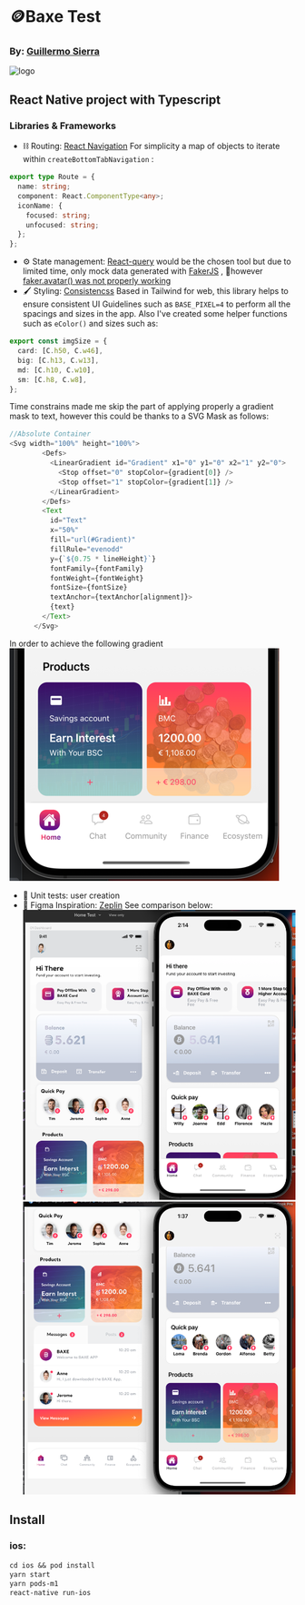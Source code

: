 # 🪙Baxe Test

### By: [Guillermo Sierra](https://www.guillesierra.com/)

<p align="left">
  <img src="https://www.guillesierra.com/img/about/sierra.JPG" alt="logo" width="20%"/>
</p>

## React Native project with Typescript

### Libraries & Frameworks

- ⛓ Routing: [React Navigation](https://reactnavigation.org/)
  For simplicity a map of objects to iterate within `createBottomTabNavigation` :

``` typescript
export type Route = {
  name: string;
  component: React.ComponentType<any>;
  iconName: {
    focused: string;
    unfocused: string;
  };
};
```

- ⚙ ️State management: [React-query](https://react-query-v3.tanstack.com/overview) would be the chosen tool but due to
  limited time, only mock data
  generated with [FakerJS](https://github.com/DiUS/java-faker) ,
  🚨however [faker.avatar() was not properly working](https://github.com/DiUS/java-faker/issues/590)
- 🖌 Styling: [Consistencss](https://consistencss.now.sh/) Based in Tailwind for web, this library helps to ensure
  consistent UI Guidelines such as ``BASE_PIXEL=4`` to perform all the spacings and sizes in the app. Also I've created
  some helper functions such as `eColor()` and sizes such as:

``` typescript
export const imgSize = {
  card: [C.h50, C.w46],
  big: [C.h13, C.w13],
  md: [C.h10, C.w10],
  sm: [C.h8, C.w8],
};
```

Time constrains made me skip the part of applying properly a gradient mask to text, however this could be thanks to a SVG Mask as follows:
````typescript
//Absolute Container 
<Svg width="100%" height="100%">
        <Defs>
          <LinearGradient id="Gradient" x1="0" y1="0" x2="1" y2="0">
            <Stop offset="0" stopColor={gradient[0]} />
            <Stop offset="1" stopColor={gradient[1]} />
          </LinearGradient>
        </Defs>
        <Text
          id="Text"
          x="50%"
          fill="url(#Gradient)"
          fillRule="evenodd"
          y={`${0.75 * lineHeight}`}
          fontFamily={fontFamily}
          fontWeight={fontWeight}
          fontSize={fontSize}
          textAnchor={textAnchor[alignment]}>
          {text}
        </Text>
      </Svg>
````
In order to achieve the following gradient
![img_5.png](img_5.png)

- 🧪 Unit tests: user creation
- 🎨 Figma Inspiration: [Zeplin](https://www.figma.com/file/EhDxvOBVUlFWEbhS3lwx8l) See comparison below:
![img_4.png](img_4.png)
![img_3.png](img_3.png)

## Install

### ios:

```
cd ios && pod install
yarn start
yarn pods-m1
react-native run-ios
```

